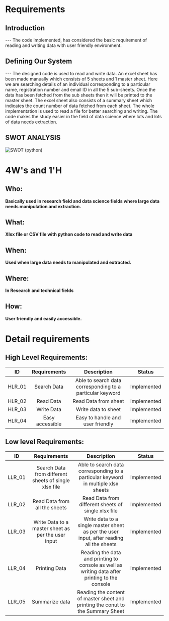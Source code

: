 # Requirements
## Introduction
 --- The code implemented, has considered the basic requirement of reading and writing data with user friendly environment.

## Defining Our System
 --- The designed code is used to read and  write data. An excel sheet has been made manually which consists of 5 sheets and 1 master sheet. Here we are searching details of an individual corresponding to a particular name, registration number and email ID in all the 5 sub-sheets. Once the data has been fetched from the sub sheets then it will be printed to the master sheet. The excel sheet also consists of a summary sheet which indicates the count number of data fetched from each sheet. The whole implementation is used to read a file for better searching and writing.  The code makes the study easier in the field of data science where lots and lots of data needs extraction.
    
## SWOT ANALYSIS
![SWOT (python)](https://user-images.githubusercontent.com/78867425/111454000-2dbac580-873a-11eb-8aa0-bac850dd807b.PNG)


# 4W&#39;s and 1&#39;H

## Who:

**Basically used in research field and data science fields where large data needs manipulation and extraction.**

## What:

**Xlsx file or CSV file with python code to read and write data**

## When:

**Used when large data needs to manipulated and extracted.**

## Where:

**In Research and technical fields**

## How:

**User friendly and easily accessible.**

# Detail requirements
## High Level Requirements:

**ID**|**Requirements**|**Description**|**Status**
:-----:|:-----:|:-----:|:-----:
HLR_01|Search Data|Able to search data corresponding to a particular keyword|Implemented
HLR_02|Read Data|Read Data from sheet|Implemented
HLR_03|Write Data|Write data to sheet|Implemented
HLR_04|Easy accessible|Easy to handle and user friendly|Implemented

##  Low level Requirements:

**ID**|**Requirements**|**Description**|**Status**
:-----:|:-----:|:-----:|:-----:
LLR_01|Search Data from different sheets of single xlsx file|Able to search data corresponding to a particular keyword in multiple xlsx sheets|Implemented
LLR_02|Read Data from all the sheets|Read Data from different sheets of single xlsx file|Implemented
LLR_03|Write Data to a master sheet as per the user input|Write data to a single master sheet as per the user input, after reading all the sheets|Implemented
LLR_04|Printing Data|Reading the data and printing to console as well as writing data after printing to the console|Implemented
LLR_05|Summarize data|Reading the content of master sheet and printing the conut to the Summary Sheet| Implemented 
